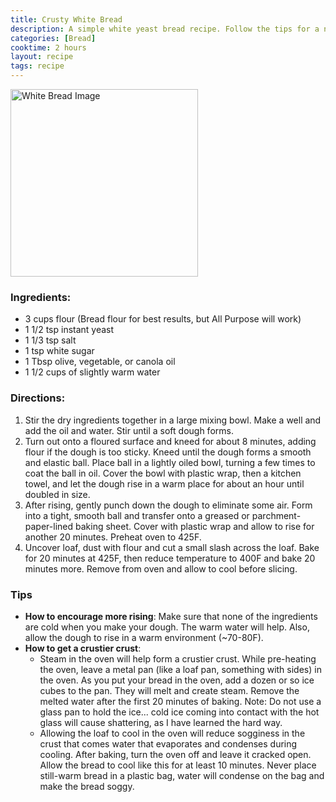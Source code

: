 ```yaml
---
title: Crusty White Bread
description: A simple white yeast bread recipe. Follow the tips for a nice crispy crust
categories: [Bread]
cooktime: 2 hours
layout: recipe
tags: recipe
---
```


<img src="/_public/white-bread.jpg" alt="White Bread Image" width="300"/>

### Ingredients:

- 3 cups flour (Bread flour for best results, but All Purpose will work)
- 1 1/2 tsp instant yeast
- 1 1/3 tsp salt
- 1 tsp white sugar
- 1 Tbsp olive, vegetable, or canola oil
- 1 1/2 cups of slightly warm water

### Directions:

1. Stir the dry ingredients together in a large mixing bowl. Make a well and add the oil and water. Stir until a soft dough forms.
2. Turn out onto a floured surface and kneed for about 8 minutes, adding flour if the dough is too sticky. Kneed until the dough forms a smooth and elastic ball. Place ball in a lightly oiled bowl, turning a few times to coat the ball in oil. Cover the bowl with plastic wrap, then a kitchen towel, and let the dough rise in a warm place for about an hour until doubled in size.
3. After rising, gently punch down the dough to eliminate some air. Form into a tight, smooth ball and transfer onto a greased or parchment-paper-lined baking sheet. Cover with plastic wrap and allow to rise for another 20 minutes. Preheat oven to 425F.
4. Uncover loaf, dust with flour and cut a small slash across the loaf. Bake for 20 minutes at 425F, then reduce temperature to 400F and bake 20 minutes more. Remove from oven and allow to cool before slicing.

### Tips

- **How to encourage more rising**: Make sure that none of the ingredients are cold when you make your dough. The warm water will help. Also, allow the dough to rise in a warm environment (~70-80F). 
- **How to get a crustier crust**: 
  * Steam in the oven will help form a crustier crust. While pre-heating the oven, leave a metal pan (like a loaf pan, something with sides) in the oven. As you put your bread in the oven, add a dozen or so ice cubes to the pan. They will melt and create steam. Remove the melted water after the first 20 minutes of baking. Note: Do not use a glass pan to hold the ice... cold ice coming into contact with the hot glass will cause shattering, as I have learned the hard way.
  * Allowing the loaf to cool in the oven will reduce sogginess in the crust that comes water that evaporates and condenses during cooling. After baking, turn the oven off and leave it cracked open. Allow the bread to cool like this for at least 10 minutes. Never place still-warm bread in a plastic bag, water will condense on the bag and make the bread soggy.